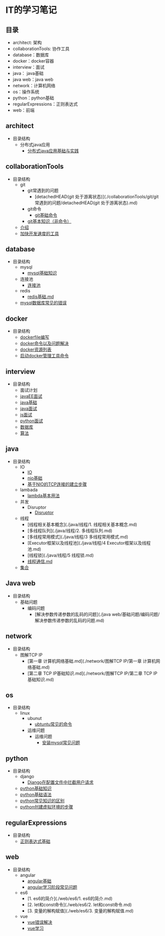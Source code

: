 # IT的学习笔记

## 目录

* architect: 架构
* collaborationTools: 协作工具
* database：数据库
* docker：docker容器
* interview：面试
* java： java基础
* java web：java web
* network：计算机网络
* os：操作系统
* python：python基础 
* regularExpressions：正则表达式
* web：前端

##  architect

* 目录结构
  * 分布式java应用
    * [分布式java应用基础与实践](./architect/分布式java应用/分布式Java应用基础与实践.md )

## collaborationTools 

* 目录结构
  * git
    * git常遇到的问题
      * [detachedHEAD(git 处于游离状态)](./collaborationTools/git/git常遇到的问题/detachedHEAD(git 处于游离状态).md)
    * git命令
      * [git基础命令](./collaborationTools/git/git命令/git基础命令.md)
    * [git基本知识（非命令）](./collaborationTools/git/git基本知识(非命令).md)
  * [介绍](./collaborationTools/README.md)
  * [加快开发速度的工具](./collaborationTools/加快开发速度的工具.md)

## database

* 目录结构
  * mysql
    * [mysql基础知识](./database/mysql/mysql基础知识.md)
  * 连接池
    * [连接池](./database/连接池/连接池.md)
  * redis
    * [redis基础.md](./database/redis/redis基础.md)
  * [mysql数据库常见的错误](./database/mysql数据库常见的错误.md)

## docker

* 目录结构
  * [dockerfile编写](./docker/dockerfile编写.md)
  * [docker命令以及问题解决](./docker/docker命令以及问题解决.md)
  * [docker资源列表](./docker/docker资源列表.md)
  * [启动docker管理工具命令](./docker/启动docker管理工具命令.md)

## interview

* 目录结构
  * 面试计划
  * [javaEE面试](./interview/javaEE面试.md)
  * [java基础](./interview/java基础.md)
  * [java面试](./interview/java面试.md)
  * [js面试](./interview/js面试.md)
  * [python面试](./interview/python面试.md)
  * [数据库](./interview/数据库.md)
  * [算法](./interview/算法.md)

## java

* 目录结构
  * IO
    * [IO](./java/IO/IO.md)
    * [nio基础](./java/IO/nio基础.md)
    * [基于NIO的TCP连接的建立步骤](./java/IO/基于NIO的TCP连接的建立步骤.md)
  * lambada
    * [lambda基本用法](./java/lambda/lambda基本用法.md)
  * 并发
    * Disruptor
      * [Disruptor](./java/并发/Disruptor/Disruptor.md)
  * 线程
    * [线程相关基本概念](./java/线程/1. 线程相关基本概念.md)
    * [多线程队列](./java/线程/2. 多线程队列.md)
    * [多线程常用模式](./java/线程/3 多线程常用模式.md)
    * [Executor框架以及线程池](./java/线程/4 Executor框架以及线程池.md)
    * [线程锁](./java/线程/5 线程锁.md)
    * [线程通信.md](./java/线程/线程通信.md)
  * [集合](./java/集合.md)

## Java web

* 目录结构
  * 基础问题
    * 编码问题
      * [解决参数传递参数的乱码的问题](./java web/基础问题/编码问题/解决参数传递参数的乱码的问题.md)

## network

* 目录结构
  * 图解TCP IP
    * [第一章 计算机网络基础.md](./network/图解TCP IP/第一章 计算机网络基础.md)
    * [第二章  TCP IP基础知识.md](./network/图解TCP IP/第二章  TCP IP基础知识.md)

## os

* 目录结构
  * linux
    * ubunut
      * [ubtuntu常见的命令](./os/linux/ubuntu/ubtuntu常见的命令.md)
    * 运维问题
      * 运维问题
        * [安装mysql常见问题](./os/linux/运维问题/安装mysql常见问题.md)

## python

* 目录结构
  * django
    * [Django在配置文件中拦截用户请求](./python/django/django在配置文件中拦截用户请求.md)
  * [python基础知识](./python/1.python基础知识.md)
  * [python基础语法](./python/2.python基础语法.md)
  * [python常见知识的区别](./python/python常见知识的区别.md)
  * [python创建虚拟环境的步骤](./python/python创建虚拟环境的步骤.md)

## regularExpressions

* 目录结构
  * [正则表达式基础](./regularExpressions/正则表达式基础.md)

## web

* 目录结构
  * angular
    * [angular基础](./web/angular/angular基础.md)
    * [angular学习阶段常见问题](./web/angular/angular学习阶段常见问题.md)
  * es6
    * [1. es6的简介](./web/es6/1. es6的简介.md)
    * [2. let和const命令](./web/es6/2. let和const命令.md)
    * [3. 变量的解构赋值](./web/es6/3. 变量的解构赋值.md)
  * vue
    * [vue错误解决](./web/vue/vue错误解决.md)
    * [vue学习](./web/vue/vue学习.md)